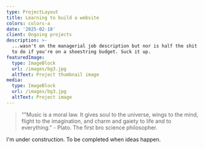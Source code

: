 ```yaml
---
type: ProjectLayout
title: Learning to build a website
colors: colors-a
date: '2025-02-18'
client: Ongoing projects
description: >-
  ...wasn't on the managerial job description but nor is half the shit you have
  to do if you're on a shoestring budget. Suck it up. 
featuredImage:
  type: ImageBlock
  url: /images/bg3.jpg
  altText: Project thumbnail image
media:
  type: ImageBlock
  url: /images/bg3.jpg
  altText: Project image
---
```



> “"Music is a moral law. It gives soul to the universe, wings to the mind, flight to the imagination, and charm and gaiety to life and to everything.” - Plato. The first bro science philosopher.  



I'm under construction. To be completed when ideas happen. 
